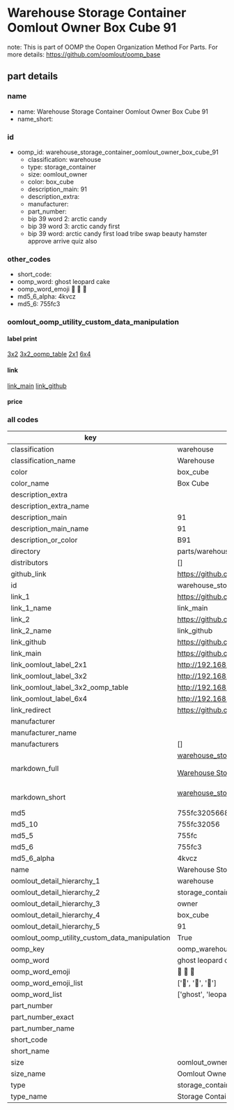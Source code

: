 # Warehouse Storage Container Oomlout Owner Box Cube 91  

note: This is part of OOMP the Oopen Organization Method For Parts. For more details: https://github.com/oomlout/oomp_base

##  part details
  







### name
* name: Warehouse Storage Container Oomlout Owner Box Cube 91
* name_short: 
### id
* oomp_id: warehouse_storage_container_oomlout_owner_box_cube_91
  * classification: warehouse
  * type: storage_container
  * size: oomlout_owner
  * color: box_cube
  * description_main: 91
  * description_extra: 
  * manufacturer: 
  * part_number: 
  * bip 39 word 2: arctic candy
  * bip 39 word 3: arctic candy first
  * bip 39 word: arctic candy first load tribe swap beauty hamster approve arrive quiz also

### other_codes
* short_code: 
* oomp_word: ghost leopard cake
* oomp_word_emoji :ghost: :leopard: :cake:
* md5_6_alpha: 4kvcz
* md5_6: 755fc3






### oomlout_oomp_utility_custom_data_manipulation
#### label print
[3x2](http://192.168.1.245:1112/?label=oomp%204kvcz)
[3x2_oomp_table](http://192.168.1.108:1112/?label=oomp%204kvcz)
[2x1](http://192.168.1.242:1112/?label=oomp%204kvcz)
[6x4](http://192.168.1.55:1112/?label=oomp%204kvcz)    

#### link

[link_main](https://github.com/oomlout/oomlout_oomp_version_1_messy/tree/main/parts/warehouse_storage_container_oomlout_owner_box_cube_91) [link_github](https://github.com/oomlout/oomlout_oomp_version_1_messy/tree/main/parts/warehouse_storage_container_oomlout_owner_box_cube_91)                             

#### price







### all codes 
| key | value |  
| --- | --- |  
| classification | warehouse |  
| classification_name | Warehouse |  
| color | box_cube |  
| color_name | Box Cube |  
| description_extra |  |  
| description_extra_name |  |  
| description_main | 91 |  
| description_main_name | 91 |  
| description_or_color | B91 |  
| directory | parts/warehouse_storage_container_oomlout_owner_box_cube_91 |  
| distributors | [] |  
| github_link | https://github.com/oomlout/oomlout_oomp_part_src/tree/main/parts/warehouse_storage_container_oomlout_owner_box_cube_91 |  
| id | warehouse_storage_container_oomlout_owner_box_cube_91 |  
| link_1 | https://github.com/oomlout/oomlout_oomp_version_1_messy/tree/main/parts/warehouse_storage_container_oomlout_owner_box_cube_91 |  
| link_1_name | link_main |  
| link_2 | https://github.com/oomlout/oomlout_oomp_version_1_messy/tree/main/parts/warehouse_storage_container_oomlout_owner_box_cube_91 |  
| link_2_name | link_github |  
| link_github | https://github.com/oomlout/oomlout_oomp_version_1_messy/tree/main/parts/warehouse_storage_container_oomlout_owner_box_cube_91 |  
| link_main | https://github.com/oomlout/oomlout_oomp_version_1_messy/tree/main/parts/warehouse_storage_container_oomlout_owner_box_cube_91 |  
| link_oomlout_label_2x1 | http://192.168.1.242:1112/?label=oomp%204kvcz |  
| link_oomlout_label_3x2 | http://192.168.1.245:1112/?label=oomp%204kvcz |  
| link_oomlout_label_3x2_oomp_table | http://192.168.1.108:1112/?label=oomp%204kvcz |  
| link_oomlout_label_6x4 | http://192.168.1.55:1112/?label=oomp%204kvcz |  
| link_redirect | https://github.com/oomlout/oomlout_oomp_version_1_messy/tree/main/parts/warehouse_storage_container_oomlout_owner_box_cube_91 |  
| manufacturer |  |  
| manufacturer_name |  |  
| manufacturers | [] |  
| markdown_full | [warehouse_storage_container_oomlout_owner_box_cube_91](none)<br>[](none)<br>[Warehouse Storage Container Oomlout Owner Box Cube 91](none)<br><br> |  
| markdown_short | [warehouse_storage_container_oomlout_owner_box_cube_91](none)<br><br> |  
| md5 | 755fc3205668a2776d74282eaec85059 |  
| md5_10 | 755fc32056 |  
| md5_5 | 755fc |  
| md5_6 | 755fc3 |  
| md5_6_alpha | 4kvcz |  
| name | Warehouse Storage Container Oomlout Owner Box Cube 91 |  
| oomlout_detail_hierarchy_1 | warehouse |  
| oomlout_detail_hierarchy_2 | storage_container |  
| oomlout_detail_hierarchy_3 | owner |  
| oomlout_detail_hierarchy_4 | box_cube |  
| oomlout_detail_hierarchy_5 | 91 |  
| oomlout_oomp_utility_custom_data_manipulation | True |  
| oomp_key | oomp_warehouse_storage_container_oomlout_owner_box_cube_91 |  
| oomp_word | ghost leopard cake |  
| oomp_word_emoji | :ghost: :leopard: :cake: |  
| oomp_word_emoji_list | [':ghost:', ':leopard:', ':cake:'] |  
| oomp_word_list | ['ghost', 'leopard', 'cake'] |  
| part_number |  |  
| part_number_exact |  |  
| part_number_name |  |  
| short_code |  |  
| short_name |  |  
| size | oomlout_owner |  
| size_name | Oomlout Owner |  
| type | storage_container |  
| type_name | Storage Container |  
